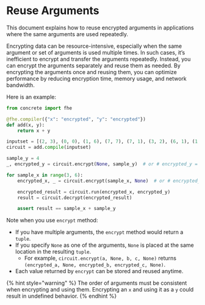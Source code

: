 # Reuse Arguments
This document explains how to reuse encrypted arguments in applications where the same arguments are used repeatedly. 

Encrypting data can be resource-intensive, especially when the same argument or set of arguments is used multiple times. In such cases, it’s inefficient to encrypt and transfer the arguments repeatedly. Instead, you can encrypt the arguments separately and reuse them as needed. By encrypting the arguments once and reusing them, you can optimize performance by reducing encryption time, memory usage, and network bandwidth.

Here is an example:

```python
from concrete import fhe

@fhe.compiler({"x": "encrypted", "y": "encrypted"})
def add(x, y):
    return x + y

inputset = [(2, 3), (0, 0), (1, 6), (7, 7), (7, 1), (3, 2), (6, 1), (1, 7), (4, 5), (5, 4)]
circuit = add.compile(inputset)

sample_y = 4
_, encrypted_y = circuit.encrypt(None, sample_y)  # or # encrypted_y = circuit.encrypt_single(sample_y, position=1)

for sample_x in range(3, 6):
    encrypted_x, _ = circuit.encrypt(sample_x, None)  # or # encrypted_x = circuit.encrypt_single(sample_x, position=0)

    encrypted_result = circuit.run(encrypted_x, encrypted_y)
    result = circuit.decrypt(encrypted_result)

    assert result == sample_x + sample_y
```
Note when you use `encrypt` method:
- If you have multiple arguments, the `encrypt` method would return a `tuple`.
- If you specify `None` as one of the arguments, `None` is placed at the same location in the resulting `tuple`. 
    - For example, `circuit.encrypt(a, None, b, c, None)` returns `(encrypted_a, None, encrypted_b, encrypted_c, None)`.
- Each value returned by `encrypt` can be stored and reused anytime.

{% hint style="warning" %}
The order of arguments must be consistent when encrypting and using them. Encrypting an `x` and using it as a `y` could result in undefined behavior.
{% endhint %}
